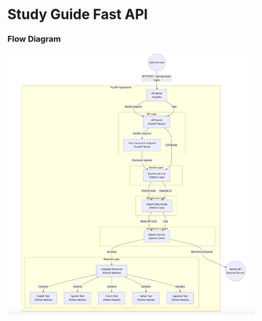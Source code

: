# Study Guide Fast API

### Flow Diagram
![Alt Diagram of Guide Study](images/StudyGuideDiagram.png)
